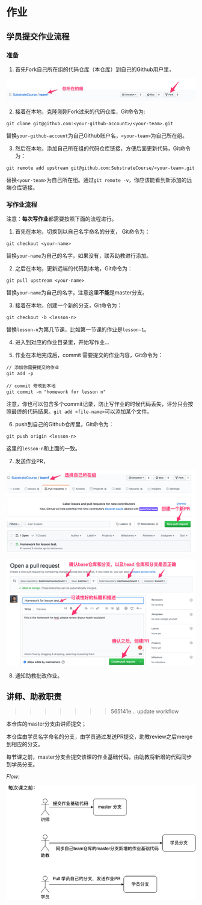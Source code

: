 # 作业

## 学员提交作业流程

### 准备

1. 首先Fork自己所在组的代码仓库（本仓库）到自己的Github用户里，

![fork](./fork.png)

2. 接着在本地，克隆刚刚Fork过来的代码仓库，Git命令为:

```
git clone git@github.com:<your-github-account>/<your-team>.git
```

替换`your-github-account`为自己Github账户名，`<your-team>`为自己所在组。

3. 然后在本地，添加自己所在组的代码仓库链接，方便后面更新代码，Git命令为：

```
git remote add upstream git@github.com:SubstrateCourse/<your-team>.git
```

替换`<your-team>`为自己所在组。通过`git remote -v`，你应该能看到新添加的远端仓库链接。


### 写作业流程

注意：**每次写作业**都需要按照下面的流程进行。

1. 首先在本地，切换到以自己名字命名的分支， Git命令为：

```
git checkout <your-name>
```

替换`your-name`为自己的名字，如果没有，联系助教进行添加。

2. 之后在本地，更新远端的代码到本地，Git命令为：

```
git pull upstream <your-name>
```

替换`your-name`为自己的名字，注意这里**不能**是master分支。

3. 接着在本地，创建一个新的分支，Git命令为：

```
git checkout -b <lesson-n>
```

替换`lesson-n`为第几节课，比如第一节课的作业是`lesson-1`。

4. 进入到对应的作业目录里，开始写作业...

5. 作业在本地完成后，commit 需要提交的作业内容，Git命令为：

```shell
// 添加你需要提交的作业
git add -p

// commit 修改到本地
git commit -m "homework for lesson n"
```

注意，你也可以包含多个commit记录，防止写作业的时候代码丢失，评分只会按照最终的代码结果。`git add <file-name>`可以添加某个文件。

6. push到自己的Github仓库里，Git命令为：

```
git push origin <lesson-n>
```

这里的`lesson-n`和上面的一致。

7. 发送作业PR，

![create_pr](./create_pr.png)

![send_pr](./send_pr.png)

8. 通知助教批改作业。

## 讲师、助教职责
>>>>>>> 565141e... update workflow

本仓库的master分支由讲师提交；

本仓库由学员名字命名的分支，由学员通过发送PR提交，助教review之后merge到相应的分支。

每节课之前，master分支会提交该课的作业基础代码，由助教将新增的代码同步到学员分支。

*Flow:*

![flow](./course_flow.png)

